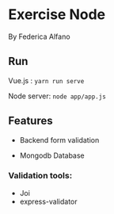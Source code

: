 # Exercise Node

By Federica Alfano

## Run

Vue.js : ```yarn run serve```


Node server: ```node app/app.js```

## Features

* Backend form validation

* Mongodb Database


### Validation tools:
  * Joi 
  * express-validator

